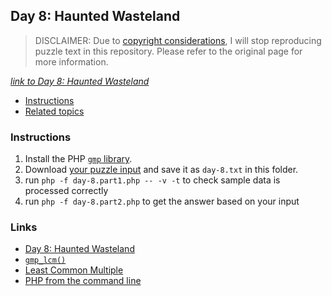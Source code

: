 ## Day 8: Haunted Wasteland

> DISCLAIMER: Due to [copyright considerations](https://adventofcode.com/2023/about#faq_copying), I will stop
> reproducing puzzle text in this repository.
> Please refer to the original page for more information.

*[link to Day 8: Haunted Wasteland](https://adventofcode.com/2023/day/8)*

* [Instructions](#instructions)
* [Related topics](#links)

### Instructions

1. Install the PHP [`gmp` library](https://www.php.net/manual/en/book.gmp.php).
2. Download [your puzzle input](https://adventofcode.com/2023/day/8/input) and save it as `day-8.txt` in this
   folder.
3. run `php -f day-8.part1.php -- -v -t` to check sample data is processed correctly
4. run `php -f day-8.part2.php` to get the answer based on your input

### Links

* [Day 8: Haunted Wasteland](https://adventofcode.com/2023/day/8)
* [`gmp_lcm()`](https://www.php.net/manual/en/function.gmp-lcm.php)
* [Least Common Multiple](https://en.wikipedia.org/wiki/Least_common_multiple)
* [PHP from the command line](https://www.php.net/manual/en/features.commandline.php)
